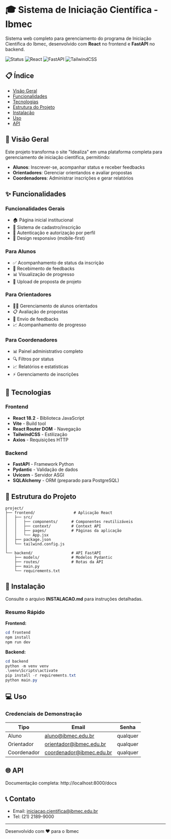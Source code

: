 # 🎓 Sistema de Iniciação Científica - Ibmec

Sistema web completo para gerenciamento do programa de Iniciação Científica do Ibmec, desenvolvido com **React** no frontend e **FastAPI** no backend.

![Status](https://img.shields.io/badge/status-em%20desenvolvimento-yellow)
![React](https://img.shields.io/badge/React-18.2-blue)
![FastAPI](https://img.shields.io/badge/FastAPI-0.104-green)
![TailwindCSS](https://img.shields.io/badge/TailwindCSS-3.3-06B6D4)

## 📋 Índice

- [Visão Geral](#-visão-geral)
- [Funcionalidades](#-funcionalidades)
- [Tecnologias](#-tecnologias)
- [Estrutura do Projeto](#-estrutura-do-projeto)
- [Instalação](#-instalação)
- [Uso](#-uso)
- [API](#-api)

## 🎯 Visão Geral

Este projeto transforma o site "Idealiza" em uma plataforma completa para gerenciamento de iniciação científica, permitindo:

- **Alunos**: Inscrever-se, acompanhar status e receber feedbacks
- **Orientadores**: Gerenciar orientandos e avaliar propostas
- **Coordenadores**: Administrar inscrições e gerar relatórios

## ✨ Funcionalidades

### Funcionalidades Gerais
- 🏠 Página inicial institucional
- 📝 Sistema de cadastro/inscrição
- 🔐 Autenticação e autorização por perfil
- 📱 Design responsivo (mobile-first)

### Para Alunos
- ✅ Acompanhamento de status da inscrição
- 💬 Recebimento de feedbacks
- 📊 Visualização de progresso
- 📄 Upload de proposta de projeto

### Para Orientadores
- 👨‍🎓 Gerenciamento de alunos orientados
- 📋 Avaliação de propostas
- 💬 Envio de feedbacks
- 📈 Acompanhamento de progresso

### Para Coordenadores
- 📊 Painel administrativo completo
- 🔍 Filtros por status
- 📈 Relatórios e estatísticas
- ⚡ Gerenciamento de inscrições

## 🚀 Tecnologias

### Frontend
- **React 18.2** - Biblioteca JavaScript
- **Vite** - Build tool
- **React Router DOM** - Navegação
- **TailwindCSS** - Estilização
- **Axios** - Requisições HTTP

### Backend
- **FastAPI** - Framework Python
- **Pydantic** - Validação de dados
- **Uvicorn** - Servidor ASGI
- **SQLAlchemy** - ORM (preparado para PostgreSQL)

## 📁 Estrutura do Projeto

```
project/
├── frontend/                 # Aplicação React
│   ├── src/
│   │   ├── components/      # Componentes reutilizáveis
│   │   ├── context/         # Context API
│   │   ├── pages/           # Páginas da aplicação
│   │   └── App.jsx
│   ├── package.json
│   └── tailwind.config.js
│
└── backend/                 # API FastAPI
    ├── models/              # Modelos Pydantic
    ├── routes/              # Rotas da API
    ├── main.py
    └── requirements.txt
```

## 🔧 Instalação

Consulte o arquivo **INSTALACAO.md** para instruções detalhadas.

### Resumo Rápido

**Frontend:**
```powershell
cd frontend
npm install
npm run dev
```

**Backend:**
```powershell
cd backend
python -m venv venv
.\venv\Scripts\activate
pip install -r requirements.txt
python main.py
```

## 💻 Uso

### Credenciais de Demonstração

| Tipo | Email | Senha |
|------|-------|-------|
| Aluno | aluno@ibmec.edu.br | qualquer |
| Orientador | orientador@ibmec.edu.br | qualquer |
| Coordenador | coordenador@ibmec.edu.br | qualquer |

## 🌐 API

Documentação completa: http://localhost:8000/docs

## 📞 Contato

- Email: iniciacao.cientifica@ibmec.edu.br
- Tel: (21) 2189-9000

---

Desenvolvido com ❤️ para o Ibmec
